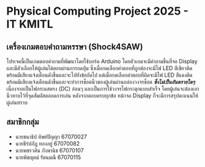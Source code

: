 #  Physical Computing Project 2025 - IT KMITL
## เครื่องเกมตอบคำถามหรรษา (Shock4SAW)
โปรเจคนี้เป็นเกมตอบคำถามที่พัฒนาโดยใช้บอร์ด Arduino โดยตัวเกมจะมีคำถามขึ้นที่จอ Display และมีตัวเลือกให้ผู้เล่นได้ตอบผ่านการกดปุ่ม ซึ่งเมื่อกดเลือกคำตอบที่ถูกต้องจะมีไฟ LED สีเขียวติดพร้อมมีเสียงแจ้งเตือนดังขึ้นและจะไปยังข้อถัดไป แต่เมื่อกดเลือกคำตอบที่ผิดจะมีไฟ LED สีแดงติดพร้อมมีเสียงแจ้งเตือนดังขึ้นและจะทำการช็อตนิ้วของผู้เล่นผ่านกล่องวงจรช็อต _**ซึ่งไม่เป็นอันตรายใดๆ**_ เนื่องจากเป็นไฟกระแสตรง (DC) อ่อนๆ และเป็นการใช้วงจรไฟกระตุกแบบสำเร็จ โดยผู้เล่นจะต้องเอานิ้วทาบไว้ที่จุดสัมผัสตลอดการเล่น หลังจากตอบครบทุกข้อ หน้าจอ Display ก็จะมีการสรุปคะแนนให้ผู่เล่นทราบ

## สมาชิกกลุ่ม
- นายชนาธิป ทิพย์ปัญญา 67070027
- นายธีร์ปภัฎ ทองอยู่ 67070082
- นายพชรวศิน กังพานิช 67070107
- นายพิชญุตม์ รัตนมณี 67070115
